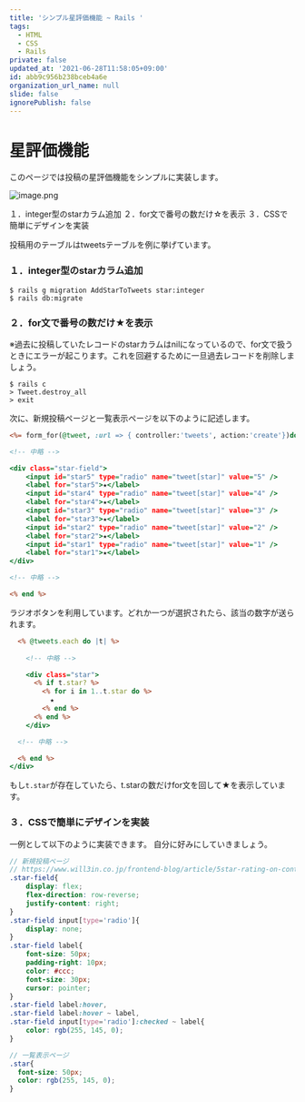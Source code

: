 ```yaml
---
title: 'シンプル星評価機能 ~ Rails '
tags:
  - HTML
  - CSS
  - Rails
private: false
updated_at: '2021-06-28T11:58:05+09:00'
id: abb9c956b238bceb4a6e
organization_url_name: null
slide: false
ignorePublish: false
---
```

# 星評価機能

このページでは投稿の星評価機能をシンプルに実装します。

![image.png](https://qiita-image-store.s3.ap-northeast-1.amazonaws.com/0/614347/ef3dcce3-8372-f69b-d025-d9eac8922264.png)


１．integer型のstarカラム追加
２．for文で番号の数だけ☆を表示
３．CSSで簡単にデザインを実装

投稿用のテーブルはtweetsテーブルを例に挙げています。

### １．integer型のstarカラム追加

```sh:cmd
$ rails g migration AddStarToTweets star:integer
$ rails db:migrate
```

### ２．for文で番号の数だけ★を表示

※過去に投稿していたレコードのstarカラムはnilになっているので、for文で扱うときにエラーが起こります。これを回避するために一旦過去レコードを削除しましょう。

```sh:cmd
$ rails c
> Tweet.destroy_all
> exit
```

次に、新規投稿ページと一覧表示ページを以下のように記述します。

```erb:views/new.html.erb
<%= form_for(@tweet, :url => { controller:'tweets', action:'create'})do |f| %>

<!-- 中略 -->

<div class="star-field">
    <input id="star5" type="radio" name="tweet[star]" value="5" />
    <label for="star5">★</label>
    <input id="star4" type="radio" name="tweet[star]" value="4" />
    <label for="star4">★</label>
    <input id="star3" type="radio" name="tweet[star]" value="3" />
    <label for="star3">★</label>
    <input id="star2" type="radio" name="tweet[star]" value="2" />
    <label for="star2">★</label>
    <input id="star1" type="radio" name="tweet[star]" value="1" />
    <label for="star1">★</label>
</div>

<!-- 中略 -->

<% end %>

```

ラジオボタンを利用しています。どれか一つが選択されたら、該当の数字が送られます。

```erb:views/tweets/index.html.erb
  <% @tweets.each do |t| %>
      
    <!-- 中略 -->

    <div class="star">
      <% if t.star? %>
        <% for i in 1..t.star do %>
          ★
        <% end %>
      <% end %>
    </div>

  <!-- 中略 -->

  <% end %>
</div>
```

もし`t.star`が存在していたら、t.starの数だけfor文を回して★を表示しています。

### ３．CSSで簡単にデザインを実装
一例として以下のように実装できます。
自分に好みにしていきましょう。

```tweets.scss
// 新規投稿ページ
// https://www.will3in.co.jp/frontend-blog/article/5star-rating-on-contact-form7
.star-field{
    display: flex;
    flex-direction: row-reverse;
    justify-content: right;
}
.star-field input[type='radio']{
    display: none;
}
.star-field label{
    font-size: 50px;
    padding-right: 10px;
    color: #ccc;
    font-size: 30px;
    cursor: pointer;
} 
.star-field label:hover,
.star-field label:hover ~ label,
.star-field input[type='radio']:checked ~ label{
    color: rgb(255, 145, 0);
}

// 一覧表示ページ
.star{
  font-size: 50px;
  color: rgb(255, 145, 0);
}
```
